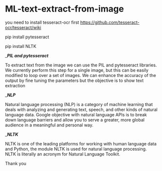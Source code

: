 # ML-text-extract-from-image

you need to install tesseract-ocr first
https://github.com/tesseract-ocr/tesseract/wiki

pip install pytesseract

pip install NLTK

________________PIL and pytesseract_______________

To extract text from the image we can use the PIL and pytesseract libraries. We currently perform this step for a single image, but this can be easily modified to loop over a set of images. We can enhance the accuracy of the output by fine tuning the parameters but the objective is to show text extraction

________________NLP_______________

Natural language processing (NLP) is a category of machine learning that deals with analyzing and generating text, speech, and other kinds of natural language data. Google objective with natural language APIs is to break down language barriers and allow you to serve a greater, more global audience in a meaningful and personal way.

________________NLTK_______________

NLTK is one of the leading platforms for working with human language data and Python, the module NLTK is used for natural language processing. NLTK is literally an acronym for Natural Language Toolkit.

Thank you
